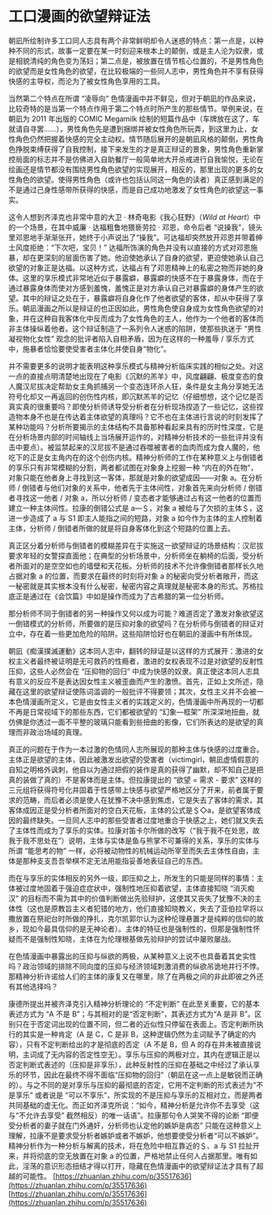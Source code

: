 # 工口漫画的欲望辩证法
朝凪所绘制许多工口同人志具有两个非常鲜明却令人迷惑的特点：第一点是，以种种不同的形式，故事一定要在某一时刻迎来根本上的颠倒，或是主人沦为奴隶，或是相貌清纯的角色变为荡妇；第二点是，被放置在情节核心位置的，不是男性角色的欲望而是女性角色的欲望，在比较极端的一些同人志中，男性角色并不享有获得快感的主导权，而沦为了被女性角色享用的工具。

当然第二个特点在所谓 “凌辱向” 色情漫画中并不鲜见，但对于朝凪的作品来说，比较奇特的是当第一个特点作用于第二个特点时所产生的那些情节。举例来说，在朝凪为 2011 年出版的 COMIC Megamilk 绘制的短篇作品中（车牌放在这了，车就请自寻罢......），男性角色先是遭到捆绑并被女性角色所玩弄，到这里为止，女性角色仍然把握着快感的完全主动权。情节随后展开的是朝凪风格的颠倒，男性角色挣脱束缚获得了自我控制，接下来发生的才是真正辩证的景象，男性角色重新掌控局面的标志并不是仿佛进入自助餐厅一般简单地大开杀戒进行自我愉悦，无论在绘画还是情节都没有围绕男性角色欲望的实现展开，相反的，那里出现的更多的女性角色的欲望。使得男性角色（或许也包括认同这一角色的读者）真正感到满足的不是通过己身性感带所获得的快感，而是自己成功地激发了女性角色的欲望这一事实。

这令人想到齐泽克也非常中意的大卫 · 林奇电影《我心狂野》（_Wild at Heart_）中的一个场景，在其中威廉 · 达福粗鲁地猥亵劳拉 · 邓恩，命令后者 “说操我”，镜头里邓恩地手渐渐张开，她终于小声说出了“操我”。可达福却突然放开邓恩并带着绅士风度拒绝：“下次吧，宝贝！” 达福所饰演的角色并没有以直接的方式对邓恩施暴，却在更深刻的层面伤害了她。他迫使她承认了自身的欲望，更迫使她承认自己欲望的对象正是达福。以这种方式，达福占有了邓恩精神上的私密之物而非她的身体。这里的享乐模式非常地近似于暴露癖，暴露癖的快感不在于暴露身体，而在于通过暴露身体而使对方感到羞愧，羞愧正是对方承认自己对暴露癖的身体产生的欲望。其中的辩证之处在于，暴露癖将自身化作了他者欲望的客体，却从中获得了享乐。朝凪漫画之所以是辩证的也正因如此，男性角色使自身成为女性角色欲望的对象，并在这种自我客体化中反而成为了女性角色的主人，他作为一个他者的客体而非主体操纵着他者。这个辩证制造了一系列令人迷惑的陷阱，使那些执迷于 “男性凝视物化女性” 观念的批评者陷入自相矛盾，因为在这样的一种羞辱 / 享乐方式中，施暴者恰恰要使受害者主体化并使自身“物化”。

并不需要更多的说明才能表明这种享乐模式与精神分析临床实践的相似之处。对这一点的直接点明清楚地出现在了电影《沉默的羔羊》中，风度翩翩、极度变态的食人魔汉尼拔决定帮助女主角抓捕另一个变态连环杀人狂，条件是女主角分享她无法符号化却又一再返回的创伤性内核，即沉默羔羊的记忆（仔细想想，这个记忆是否真实真的很重要吗？即使分析师诱导受分析者在分析现场捏造了一些记忆，这些捏造物本身不也是在传达着主体欲望的真理吗？它不也在主体进行言说的时刻发挥了某种功能吗？分析所要揭示的主体结构不具备那种看起来具有的历时性深度，它是在分析场景内部的时间轴线上当场展开运作的，对精神分析技术的一些批评并没有击中要点）。被监禁起来的汉尼拔不是通过吞噬被害者的血肉而成为食人魔的，他吃下的正是女主角内在的这个创伤内核。精神分析师的工作在某种意义上与倒错者的享乐只有非常模糊的分割，两者都试图在对象身上挖掘一种 “内在的外在物”，对象只能在他者身上寻找到这一客体，那就是对象的欲望成因——对象 a。在分析师 / 倒错者与他们对象的关系中，他者先于主体间性，对象首先来向分析师 / 倒错者寻找这一他者 / 对象 a，所以分析师 / 变态者才能够通过占有这一他者的位置而建立一种主体间性。拉康的倒错公式是 a—＄，对象 a 被给与了欠损的主体＄，这进一步造成了 a 与 S1 即主人能指之间的短路，对象 a 如今作为主体的主人控制着主体，分析师 / 倒错者所做的就是将自身客体化到这个短路的位置上去。

真正区分着分析师与倒错者的模糊差异在于实施这一欲望辩证的场景结构：汉尼拔要求年轻的女警探直面他；在典型的分析场景中，分析师坐在躺椅的后面，受分析者所面对的是空空如也的墙壁和天花板。分析师的技术不允许像倒错者那样长久地占据对象 a 的位置，而要求在最终的时刻将对象 a 的秘密向受分析者敞开，而这一秘密就是其实根本没有什么秘密，秘密内容之真理就是秘密本身的形式。苏格拉底正是通过在《会饮篇》中如是操作而成为了古希腊的第一位分析师。

那分析师不同于倒错者的另一种操作又何以成为可能？难道否定了激发对象欲望这一倒错模式的分析师，所要做的是压抑对象的欲望吗？在分析师与倒错者的辩证对立中，存在着一些更加危险的陷阱。这些陷阱恰好也在朝凪的漫画中有所体现。

朝凪《痴漢撲滅運動》这本同人志中，翻转的辩证是以这样的方式展开：激进的女权主义者最终被证明是无可救药的性瘾者，激进的女权表现不过是对欲望的反射性压抑，这些人必然会在 “压抑物的回归” 中成为快感的奴隶。真正使这本同人志具有意义的反应不是表达因女性主义被歪曲而产生的激愤。首先，正如上文所述，隐藏在这里的欲望辩证使陈词滥调的一般批评不得要领；其次，女性主义并不会被一本色情漫画所定义，它是由女性主义者的实践定义的，色情漫画中所再现的一切都不再是日常视域下的那些东西，它们都被欲望的 “幻象—框架” 所深深地扭曲，就仿佛是你透过一面不平整的玻璃只能看到些扭曲的影像，它们所表达的是欲望的真理而非政治场域的真理。

真正的问题在于作为一本过激的色情同人志所展现的那种主体与快感的过度重合。主体正是欲望的主体，因此被激发出欲望的受害者（victimgirl，朝凪虚情假意的自知之明格外讽刺，他自以为通过把假的装作是真的获得了幽默，却不知自己是把真的装做了真的）不是客体而是主体。但拉康提出的 “欲望 = 需求 - 要求” 这样的三元组将获得符号化并固着于性感带上快感与欲望严格地区分了开来，前者属于要求的范畴，而后者必须是使人在犹豫不决中感到焦虑，它是失去了客体的需求，其客体成因正是受分析者所面对的空白天花板，主体的公式是＄◇a，是欲望客体成因的最终缺失。一旦同人志中的那些受害者过度地重合于快感之上，她们就又失去了主体性而成为了享乐的实体。拉康对笛卡尔所做的改写（“我于我不在处思，故我于我不思处在”）说明，主体与实体是鱼与熊掌不可兼得的关系，享乐的实体与所谓 “能思考的物” 一样，必将被动物性的机械运动所宰至而失去主体性自由，主体是那种支支吾吾举棋不定无法用能指妥善地表征自己的东西。

而在与享乐的实体相反的另外一级，即压抑之上，所发生的只能是同样的事情：主体被过度地固着于强迫症症状中，强制性地压抑着欲望，主体直接知晓 “消灭痴汉” 的目标而不需为其中的价值判断做出先验辩护，这使其又丧失了犹豫不决的主体性（这也是原教旨主义者犯错的地方，他们直接知晓教义，失去了亚伯拉罕将以撒放置在祭祀台时所做的挣扎，克尔凯郭尔认为这种伦理悬置才是纯粹的信仰的故乡，现如今最具信仰的是无神论者）。主体的特征也是强制性的，但那是强制性怀疑而不是强制性知晓，主体在为伦理根基做先验辩护的尝试中屡败屡战。

在色情漫画中暴露出的压抑与纵欲的两极，从某种意义上说不也具备着其史实性吗？政治领域的排除不同向度的压抑与经济领域刺激消费的纵欲吊诡地并行不悖。那精神分析许诺给人们的主体的康复又在哪里，除了在两极之间的非此即彼之外还有其他选择吗？

康德所提出并被齐泽克引入精神分析理论的 “不定判断” 在此至关重要，它的基本表述方式为 “A 不是 B”；与其相对的是“否定判断”，其表述方式为“A 是非 B”。区别只在于否定词出现的位置不同，但二者的近似性只停留在表面上。否定判断所执行的其实是一种肯定（A 是 C，C 是非 B，这种逻辑仍然为主词赋予了确定的内容），只有不定判断给出的才是彻底的否定（A 不是 B，但 A 的存在并未被直接说明，主词成了无内容的否定性空无）。享乐与压抑的两极对立，其内在逻辑正是以否定判断式表述的（压抑是非享乐），此种反射性的压抑在基础之中经过了承认享乐的环节，因此在最终不得不面临“压抑物的回归”（朝凪在这一点上是敏锐而正确的）。与之不同的是对享乐与压抑的最彻底的否定，它用不定判断的形式表述为“不是享乐” 或者说是 “可以不享乐”，所实现的不是压抑与享乐的互相对立，而是两者共同基础的虚无化。而正如齐泽克所说：“如今，精神分析是允许你不去享受（这与“不允许去享受” 截然相反）的唯一话语”。拉康那句令人哭笑不得的论断 “即便受分析者的妻子就在门外通奸，分析师也认定他的嫉妒是病态” 只能在这种意义上理解，拉康不是要求受分析者嫉妒或者不嫉妒，他想要使受分析者“可以不嫉妒”。精神分析作为一种分析与解离的技术，将在危险中相互靠近的＄、a 与 S1 拉扯开来，并将彻底的空无放置在对象 a 的位置，严格地禁止任何人占据那里。唯有如此，淫荡的意识形态扭结才得以打开，隐藏在色情漫画中的欲望辩证法才具有了超越的可能性。 
 [https://zhuanlan.zhihu.com/p/35517636](https://zhuanlan.zhihu.com/p/35517636) 
 [https://zhuanlan.zhihu.com/p/35517636](https://zhuanlan.zhihu.com/p/35517636)
